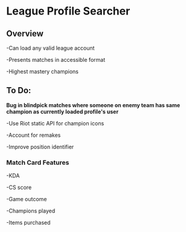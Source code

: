 # League Profile Searcher
## Overview
-Can load any valid league account

-Presents matches in accessible format

-Highest mastery champions

## To Do:
**Bug in blindpick matches where someone on enemy team has same champion as currently loaded profile's user**

-Use Riot static API for champion icons

-Account for remakes

-Improve position identifier

### Match Card Features
-KDA

-CS score

-Game outcome

-Champions played

-Items purchased
